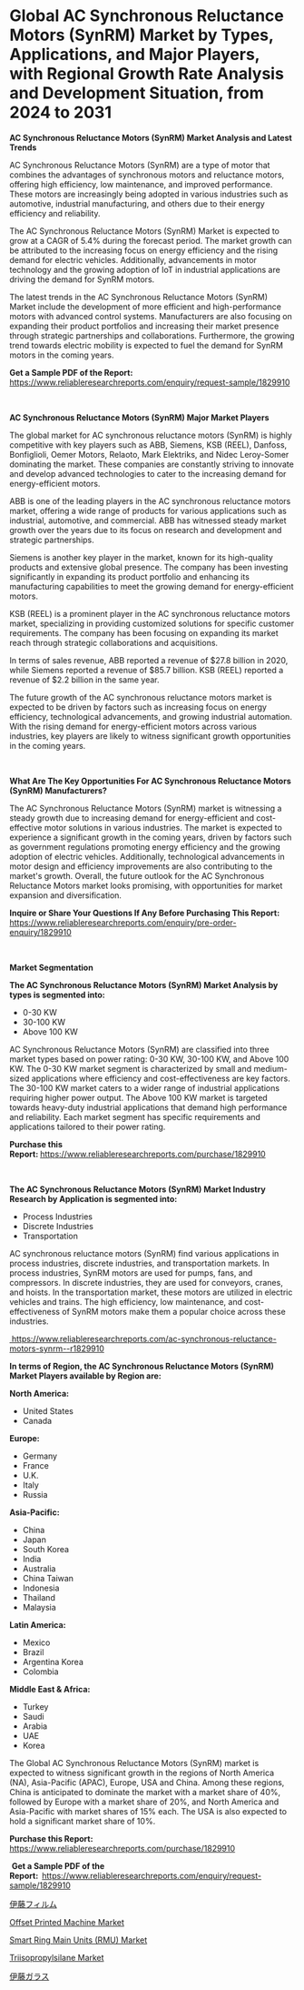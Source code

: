 <p><h1>Global AC Synchronous Reluctance Motors (SynRM) Market by Types, Applications, and Major Players, with Regional Growth Rate Analysis and Development Situation, from 2024 to 2031</h1></p><p><strong>AC Synchronous Reluctance Motors (SynRM) Market Analysis and Latest Trends</strong></p>
<p><p>AC Synchronous Reluctance Motors (SynRM) are a type of motor that combines the advantages of synchronous motors and reluctance motors, offering high efficiency, low maintenance, and improved performance. These motors are increasingly being adopted in various industries such as automotive, industrial manufacturing, and others due to their energy efficiency and reliability.</p><p>The AC Synchronous Reluctance Motors (SynRM) Market is expected to grow at a CAGR of 5.4% during the forecast period. The market growth can be attributed to the increasing focus on energy efficiency and the rising demand for electric vehicles. Additionally, advancements in motor technology and the growing adoption of IoT in industrial applications are driving the demand for SynRM motors.</p><p>The latest trends in the AC Synchronous Reluctance Motors (SynRM) Market include the development of more efficient and high-performance motors with advanced control systems. Manufacturers are also focusing on expanding their product portfolios and increasing their market presence through strategic partnerships and collaborations. Furthermore, the growing trend towards electric mobility is expected to fuel the demand for SynRM motors in the coming years.</p></p>
<p><strong>Get a Sample PDF of the Report:&nbsp;</strong> <a href="https://www.reliableresearchreports.com/enquiry/request-sample/1829910">https://www.reliableresearchreports.com/enquiry/request-sample/1829910</a></p>
<p>&nbsp;</p>
<p><strong>AC Synchronous Reluctance Motors (SynRM) Major Market Players</strong></p>
<p><p>The global market for AC synchronous reluctance motors (SynRM) is highly competitive with key players such as ABB, Siemens, KSB (REEL), Danfoss, Bonfiglioli, Oemer Motors, Relaoto, Mark Elektriks, and Nidec Leroy-Somer dominating the market. These companies are constantly striving to innovate and develop advanced technologies to cater to the increasing demand for energy-efficient motors.</p><p>ABB is one of the leading players in the AC synchronous reluctance motors market, offering a wide range of products for various applications such as industrial, automotive, and commercial. ABB has witnessed steady market growth over the years due to its focus on research and development and strategic partnerships.</p><p>Siemens is another key player in the market, known for its high-quality products and extensive global presence. The company has been investing significantly in expanding its product portfolio and enhancing its manufacturing capabilities to meet the growing demand for energy-efficient motors.</p><p>KSB (REEL) is a prominent player in the AC synchronous reluctance motors market, specializing in providing customized solutions for specific customer requirements. The company has been focusing on expanding its market reach through strategic collaborations and acquisitions.</p><p>In terms of sales revenue, ABB reported a revenue of $27.8 billion in 2020, while Siemens reported a revenue of $85.7 billion. KSB (REEL) reported a revenue of $2.2 billion in the same year.</p><p>The future growth of the AC synchronous reluctance motors market is expected to be driven by factors such as increasing focus on energy efficiency, technological advancements, and growing industrial automation. With the rising demand for energy-efficient motors across various industries, key players are likely to witness significant growth opportunities in the coming years.</p></p>
<p>&nbsp;</p>
<p><strong>What Are The Key Opportunities For AC Synchronous Reluctance Motors (SynRM) Manufacturers?</strong></p>
<p><p>The AC Synchronous Reluctance Motors (SynRM) market is witnessing a steady growth due to increasing demand for energy-efficient and cost-effective motor solutions in various industries. The market is expected to experience a significant growth in the coming years, driven by factors such as government regulations promoting energy efficiency and the growing adoption of electric vehicles. Additionally, technological advancements in motor design and efficiency improvements are also contributing to the market's growth. Overall, the future outlook for the AC Synchronous Reluctance Motors market looks promising, with opportunities for market expansion and diversification.</p></p>
<p><strong>Inquire or Share Your Questions If Any Before Purchasing This Report:</strong> <a href="https://www.reliableresearchreports.com/enquiry/pre-order-enquiry/1829910">https://www.reliableresearchreports.com/enquiry/pre-order-enquiry/1829910</a></p>
<p>&nbsp;</p>
<p><strong>Market Segmentation</strong></p>
<p><strong>The AC Synchronous Reluctance Motors (SynRM) Market Analysis by types is segmented into:</strong></p>
<p><ul><li>0-30 KW</li><li>30-100 KW</li><li>Above 100 KW</li></ul></p>
<p><p>AC Synchronous Reluctance Motors (SynRM) are classified into three market types based on power rating: 0-30 KW, 30-100 KW, and Above 100 KW. The 0-30 KW market segment is characterized by small and medium-sized applications where efficiency and cost-effectiveness are key factors. The 30-100 KW market caters to a wider range of industrial applications requiring higher power output. The Above 100 KW market is targeted towards heavy-duty industrial applications that demand high performance and reliability. Each market segment has specific requirements and applications tailored to their power rating.</p></p>
<p><strong>Purchase this Report:&nbsp;</strong><a href="https://www.reliableresearchreports.com/purchase/1829910">https://www.reliableresearchreports.com/purchase/1829910</a></p>
<p>&nbsp;</p>
<p><strong>The AC Synchronous Reluctance Motors (SynRM) Market Industry Research by Application is segmented into:</strong></p>
<p><ul><li>Process Industries</li><li>Discrete Industries</li><li>Transportation</li></ul></p>
<p><p>AC synchronous reluctance motors (SynRM) find various applications in process industries, discrete industries, and transportation markets. In process industries, SynRM motors are used for pumps, fans, and compressors. In discrete industries, they are used for conveyors, cranes, and hoists. In the transportation market, these motors are utilized in electric vehicles and trains. The high efficiency, low maintenance, and cost-effectiveness of SynRM motors make them a popular choice across these industries.</p></p>
<p><a href="https://www.reliableresearchreports.com/ac-synchronous-reluctance-motors-synrm--r1829910">&nbsp;https://www.reliableresearchreports.com/ac-synchronous-reluctance-motors-synrm--r1829910</a></p>
<p><strong>In terms of Region, the AC Synchronous Reluctance Motors (SynRM) Market Players available by Region are:</strong></p>
<p>
    <p> <strong> North America: </strong>
        <ul>
            <li>United States</li>
            <li>Canada</li>
        </ul>
        </p> 
    <p> <strong> Europe: </strong>
        <ul>
            <li>Germany</li>
            <li>France</li>
            <li>U.K.</li>
            <li>Italy</li>
            <li>Russia</li>
        </ul>
        </p> 
    <p> <strong> Asia-Pacific: </strong>
        <ul>
            <li>China</li>
            <li>Japan</li>
            <li>South Korea</li>
            <li>India</li>
            <li>Australia</li>
            <li>China Taiwan</li>
            <li>Indonesia</li>
            <li>Thailand</li>
            <li>Malaysia</li>
        </ul>
        </p> 
    <p> <strong> Latin America: </strong>
        <ul>
            <li>Mexico</li>
            <li>Brazil</li>
            <li>Argentina Korea</li>
            <li>Colombia</li>
        </ul>
        </p> 
    <p> <strong> Middle East & Africa: </strong>
        <ul>
            <li>Turkey</li>
            <li>Saudi</li>
            <li>Arabia</li>
            <li>UAE</li>
            <li>Korea</li>
        </ul>
    </p>
    </p>
<p><p>The Global AC Synchronous Reluctance Motors (SynRM) market is expected to witness significant growth in the regions of North America (NA), Asia-Pacific (APAC), Europe, USA and China. Among these regions, China is anticipated to dominate the market with a market share of 40%, followed by Europe with a market share of 20%, and North America and Asia-Pacific with market shares of 15% each. The USA is also expected to hold a significant market share of 10%.</p></p>
<p><strong>Purchase this Report: </strong><a href="https://www.reliableresearchreports.com/purchase/1829910">https://www.reliableresearchreports.com/purchase/1829910</a></p>
<p>&nbsp;<strong>Get a Sample PDF of the Report:&nbsp;&nbsp;</strong><a href="https://www.reliableresearchreports.com/enquiry/request-sample/1829910">https://www.reliableresearchreports.com/enquiry/request-sample/1829910</a></p>
<p><strong></strong></p>
<p><p><a href="https://github.com/zoetazuur/Market-Research-Report-List-1/blob/main/400137442125.md">伊藤フィルム</a></p><p><a href="https://github.com/suaretopek9/Market-Research-Report-List-2/blob/main/offset-printed-machine-market.md">Offset Printed Machine Market</a></p><p><a href="https://github.com/moyahfrancoestellec51j635wcx/Market-Research-Report-List-2/blob/main/smart-ring-main-units-rmu-market.md">Smart Ring Main Units (RMU) Market</a></p><p><a href="https://issuu.com/reportprime-2/docs/triisopropylsilane-market-size-2030.pptx">Triisopropylsilane Market</a></p><p><a href="https://github.com/ihabdkwlxs948/Market-Research-Report-List-1/blob/main/575508342126.md">伊藤ガラス</a></p></p>